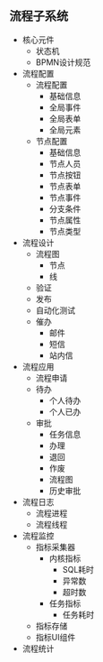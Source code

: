 ## 流程子系统
- 核心元件
  - 状态机
  - BPMN设计规范
- 流程配置
  - 流程配置
    - 基础信息
    - 全局事件
    - 全局表单
    - 全局元素
  - 节点配置
    - 基础信息
    - 节点人员
    - 节点按钮
    - 节点表单
    - 节点事件
    - 分支条件
    - 节点属性
    - 节点类型
- 流程设计
  - 流程图
    - 节点
    - 线
  - 验证
  - 发布
  - 自动化测试
  - 催办
    - 邮件
    - 短信
    - 站内信
- 流程应用
  - 流程申请
  - 待办
    - 个人待办
    - 个人已办
  - 审批
    - 任务信息
    - 办理
    - 退回
    - 作废
    - 流程图
    - 历史审批
- 流程日志
  - 流程进程
  - 流程线程
- 流程监控
  - 指标采集器
    - 内核指标
      - SQL耗时
      - 异常数
      - 超时数
    - 任务指标
      - 任务耗时
  - 指标存储
  - 指标UI组件
- 流程统计